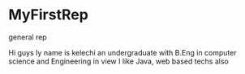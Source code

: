 # MyFirstRep
general rep

Hi guys
Iy name is kelechi an undergraduate with B.Eng in computer science and Engineering in view
I like Java, web based techs also
